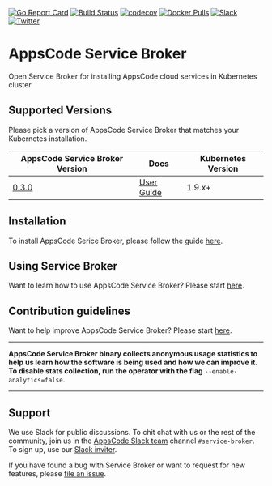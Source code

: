 [![Go Report Card](https://goreportcard.com/badge/github.com/appscode/service-broker)](https://goreportcard.com/report/github.com/appscode/service-broker)
[![Build Status](https://travis-ci.org/appscode/service-broker.svg?branch=master)](https://travis-ci.org/appscode/service-broker)
[![codecov](https://codecov.io/gh/appscode/service-broker/branch/master/graph/badge.svg)](https://codecov.io/gh/appscode/service-broker)
[![Docker Pulls](https://img.shields.io/docker/pulls/appscode/service-broker.svg)](https://hub.docker.com/r/appscode/service-broker/)
[![Slack](https://slack.appscode.com/badge.svg)](https://slack.appscode.com)
[![Twitter](https://img.shields.io/twitter/follow/appscodehq.svg?style=social&logo=twitter&label=Follow)](https://twitter.com/intent/follow?screen_name=AppsCodeHQ)

# AppsCode Service Broker
Open Service Broker for installing AppsCode cloud services in Kubernetes cluster.

## Supported Versions
Please pick a version of AppsCode Service Broker that matches your Kubernetes installation.

| AppsCode Service Broker Version                                        | Docs                                                             | Kubernetes Version |
|------------------------------------------------------------------------|------------------------------------------------------------------|--------------------|
| [0.3.0](https://github.com/appscode/service-broker/releases/tag/0.3.0) | [User Guide](https://appscode.com/products/service-broker/0.3.0) | 1.9.x+             |

## Installation
To install AppsCode Serice Broker, please follow the guide [here](https://appscode.com/products/service-broker/0.3.0/setup/install).

## Using Service Broker
Want to learn how to use AppsCode Service Broker? Please start [here](https://appscode.com/products/service-broker/0.3.0).

## Contribution guidelines
Want to help improve AppsCode Service Broker? Please start [here](https://appscode.com/products/service-broker/0.3.0/welcome/contributing/).

---

**AppsCode Service Broker binary collects anonymous usage statistics to help us learn how the software is being used and how we can improve it. To disable stats collection, run the operator with the flag** `--enable-analytics=false`.

---

## Support
We use Slack for public discussions. To chit chat with us or the rest of the community, join us in the [AppsCode Slack team](https://appscode.slack.com/messages/service-broker/) channel `#service-broker`. To sign up, use our [Slack inviter](https://slack.appscode.com/).

If you have found a bug with Service Broker or want to request for new features, please [file an issue](https://github.com/appscode/service-broker/issues/new).
